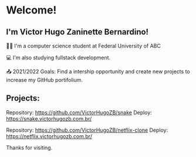 # Welcome!

## I'm Victor Hugo Zaninette Bernardino!

:man_student: I'm a computer science student at Federal University of ABC

:computer: I'm also studying fullstack development.

:outbox_tray: 2021/2022 Goals: Find a intership opportunity and create new projects to increase my GitHub portifolium.

 
## Projects:

Repository: https://github.com/VictorHugoZB/snake
Deploy: https://snake.victorhugozb.com.br/

Repository: https://github.com/VictorHugoZB/netflix-clone
Deploy: https://netflix.victorhugozb.com.br/

Thanks for visiting.

<!--
**VictorHugoZB/VictorHugoZB** is a ✨ _special_ ✨ repository because its `README.md` (this file) appears on your GitHub profile.

Here are some ideas to get you started:

- 🔭 I’m currently working on ...
- 🌱 I’m currently learning ...
- 👯 I’m looking to collaborate on ...
- 🤔 I’m looking for help with ...
- 💬 Ask me about ...
- 📫 How to reach me: ...
- 😄 Pronouns: ...
- ⚡ Fun fact: ...
-->
